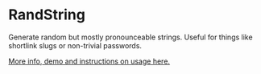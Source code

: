 # RandString

Generate random but mostly pronounceable strings. Useful for things like shortlink slugs or non-trivial passwords.

[More info, demo and instructions on usage here.][0]

[0]: http://druchan.com/rndstring/demo/index.html